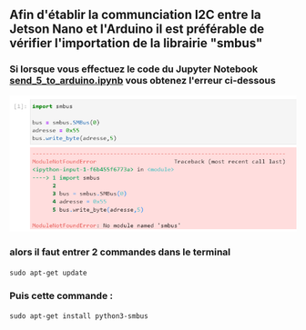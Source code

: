 ## Afin d'établir la communciation I2C entre la Jetson Nano et l'Arduino il est préférable de vérifier l'importation de la librairie "smbus"

### Si lorsque vous effectuez le code du Jupyter Notebook [send_5_to_arduino.ipynb](https://github.com/Poblit0/Finger-AI-Recognition/blob/main/Difficult%C3%A9%20rencontr%C3%A9e/send_5_to_arduino.ipynb) vous obtenez l'erreur ci-dessous

![](https://github.com/Poblit0/Finger-AI-Recognition/blob/main/Difficult%C3%A9%20rencontr%C3%A9e/erreur.png)

### alors il faut entrer 2 commandes dans le terminal

```sudo apt-get update```

### Puis cette commande :

```sudo apt-get install python3-smbus```
